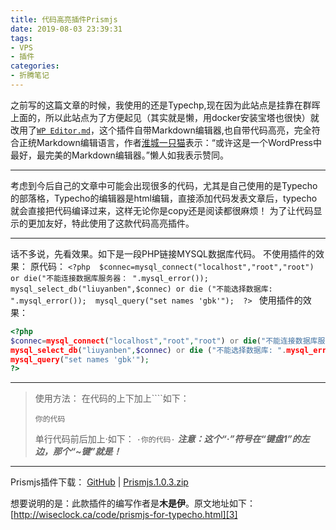 ```yaml
---
title: 代码高亮插件Prismjs
date: 2019-08-03 23:39:31
tags: 
- VPS
- 插件
categories: 
- 折腾笔记
---
```

之前写的这篇文章的时候，我使用的还是Typechp,现在因为此站点是挂靠在群晖上面的，所以此站点为了方便起见（其实就是懒，用docker安装宝塔也很快）就改用了[`WP Editor.md`][4]，这个插件自带Markdown编辑器,也自带代码高亮，完全符合正统Markdown编辑语言，作者[淮城一只猫][5]表示：“或许这是一个WordPress中最好，最完美的Markdown编辑器。”懒人如我表示赞同。

<!--more-->

------------
考虑到今后自己的文章中可能会出现很多的代码，尤其是自己使用的是Typecho的部落格，Typecho的编辑器是html编辑，直接添加代码发表文章后，typecho就会直接把代码编译过来，这样无论你是copy还是阅读都很麻烦！
为了让代码显示的更加友好，特此使用了这款代码高亮插件。
<!--more-->

----------

话不多说，先看效果。如下是一段PHP链接MYSQL数据库代码。
不使用插件的效果：
原代码：
`<?php 
$connec=mysql_connect("localhost","root","root") or die("不能连接数据库服务器： ".mysql_error()); 
mysql_select_db("liuyanben",$connec) or die ("不能选择数据库: ".mysql_error()); 
mysql_query("set names 'gbk'"); 
?> `
使用插件的效果：
```PHP
<?php 
$connec=mysql_connect("localhost","root","root") or die("不能连接数据库服务器： ".mysql_error()); 
mysql_select_db("liuyanben",$connec) or die ("不能选择数据库: ".mysql_error()); 
mysql_query("set names 'gbk'"); 
?>
```

----------
>使用方法：
>在代码的上下加上````如下：
>
>    ```
>    你的代码
>    ```
>
>单行代码前后加上·如下：
>`·你的代码·`
>***注意：这个“·”符号在“键盘1”的左边，那个“~键”就是！***
----------


Prismjs插件下载：
[GitHub][1] | [Prismjs.1.0.3.zip][2]

想要说明的是：此款插件的编写作者是**木是伊**。原文地址如下：
[http://wiseclock.ca/code/prismjs-for-typecho.html][3]


  [1]: https://github.com/WiseClock/Prismjs
  [2]: http://www.wiseclock.ca/usr/uploads/2016/02/2805100268.zip
  [3]: http://wiseclock.ca/code/prismjs-for-typecho.html
  [4]: https://github.com/JaxsonWang/WP-Editor.md
  [5]: https://iiong.com/